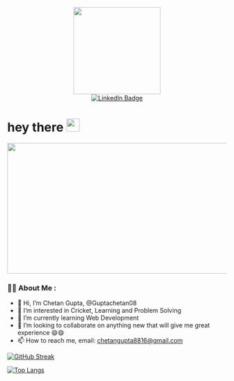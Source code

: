[//]: <> (hello world gif)
<div id="header" align="center">
  <img src="https://media.giphy.com/media/WSBeyxvC1jH496xQGA/giphy.gif" width="200"/>
</div>

[//]: <> (linkedin)
<div id="badges" align="center">
   <a href="https://www.linkedin.com/in/chetan-gupta08/">
    <img src="https://img.shields.io/badge/LinkedIn-blue?style=for-the-badge&logo=linkedin&logoColor=white" alt="LinkedIn Badge"/>
  </a>
</div>
<div align="center">
  <img src="https://komarev.com/ghpvc/?username=Chetangupta08&style=flat-square&color=blue" alt=""/>
</div>
<h1>
  hey there
  <img src="https://media.giphy.com/media/hvRJCLFzcasrR4ia7z/giphy.gif" width="30px"/>
</h1>

<div align="center">
  <img src="https://media.giphy.com/media/dWesBcTLavkZuG35MI/giphy.gif" width="600" height="300"/>
</div>


### :woman_technologist: About Me :

- 👋 Hi, I’m Chetan Gupta, @Guptachetan08
- 👀 I’m interested in Cricket, Learning and Problem Solving
- 🌱 I’m currently learning Web Development
- 💞️ I’m looking to collaborate on anything new that will give me great experience 😄😄
- 📫 How to reach me, email: chetangupta8816@gmail.com

[![GitHub Streak](http://github-readme-streak-stats.herokuapp.com?user=Guptachetan08&theme=dark&date_format=M%20j%5B%2C%20Y%5D)](https://git.io/streak-stats)

[![Top Langs](https://github-readme-stats.vercel.app/api/top-langs/?username=Guptachetan08&layout=compact&theme=vision-friendly-dark&langs_count=8)](https://github.com/anuraghazra/github-readme-stats)

<!---
Guptachetan08/Guptachetan08 is a ✨ special ✨ repository because its `README.md` (this file) appears on your GitHub profile.
You can click the Preview link to take a look at your changes.
--->
